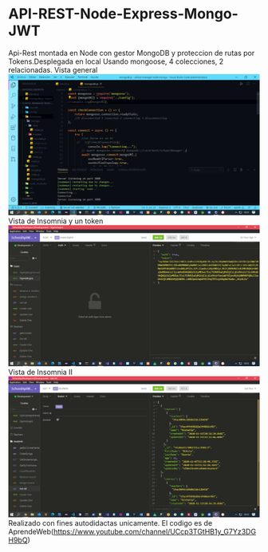 # API-REST-Node-Express-Mongo-JWT
Api-Rest montada en Node con gestor MongoDB y proteccion de rutas por Tokens.Desplegada en local
Usando mongoose, 4 colecciones, 2 relacionadas.
Vista general
![alt text](imagenes/vista1.png?raw=true)
Vista de Insomnia y un token
![alt text](imagenes/vista2.png?raw=true)
Vista de Insomnia II
![alt text](imagenes/vista3.png?raw=true)
Realizado con fines autodidactas unicamente.
El codigo es de AprendeWeb(https://www.youtube.com/channel/UCcp3TGtHB1y_G7Yz3DGH9bQ)
